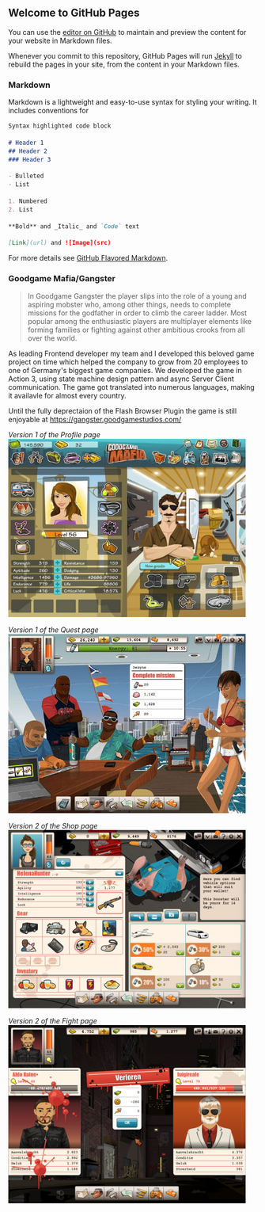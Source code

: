 ## Welcome to GitHub Pages

You can use the [editor on GitHub](https://github.com/AlexBug1982/portfolio/edit/gh-pages/index.md) to maintain and preview the content for your website in Markdown files.

Whenever you commit to this repository, GitHub Pages will run [Jekyll](https://jekyllrb.com/) to rebuild the pages in your site, from the content in your Markdown files.

### Markdown

Markdown is a lightweight and easy-to-use syntax for styling your writing. It includes conventions for

```markdown
Syntax highlighted code block

# Header 1
## Header 2
### Header 3

- Bulleted
- List

1. Numbered
2. List

**Bold** and _Italic_ and `Code` text

[Link](url) and ![Image](src)
```

For more details see [GitHub Flavored Markdown](https://guides.github.com/features/mastering-markdown/).


### Goodgame Mafia/Gangster

> In Goodgame Gangster the player slips into the role of a young and aspiring mobster who, among other things, needs to complete missions for the godfather in order to climb the career ladder. Most popular among the enthusiastic players are multiplayer elements like forming families or fighting against other ambitious crooks from all over the world.

As leading Frontend developer my team and I developed this beloved game project on time which helped the company to grow from 20 employees to one of Germany's biggest game companies. We developed the game in Action 3, using state machine design pattern and async Server Client communication. The game got translated into numerous languages, making it availavle for almost every country. 

Until the fully deprectaion of the Flash Browser Plugin the game is still enjoyable at https://gangster.goodgamestudios.com/

*Version 1 of the Profile page*
<img src="images/ggs_mafia/profile_v1.jpg" width="480">

*Version 1 of the Quest page*
<img src="images/ggs_mafia/quests_v1.jpg" width="480">

*Version 2 of the Shop page*
<img src="images/ggs_mafia/shop_v2.jpg" width="480">

*Version 2 of the Fight page*
<img src="images/ggs_mafia/fight_v2.jpg" width="480">


